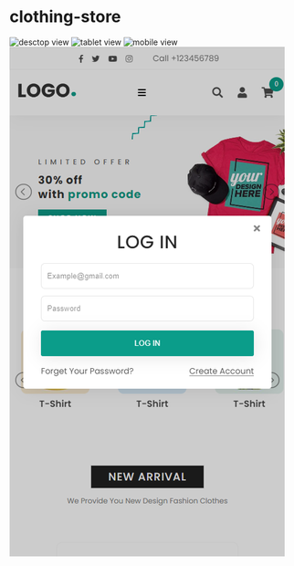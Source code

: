 # clothing-store
![desctop view]([http://url/to/img.png](https://github.com/karinayyy/clothing-store/blob/master/images/first-screen.png?raw=true))
![tablet view]([http://url/to/img.png](https://github.com/karinayyy/clothing-store/blob/master/images/second-screen.png?raw=true))
![mobile view]([http://url/to/img.png](https://github.com/karinayyy/clothing-store/blob/master/images/third-screen.png?raw=true))
<img src="./images/login-form.png" alt="Login From" title="Login From">
